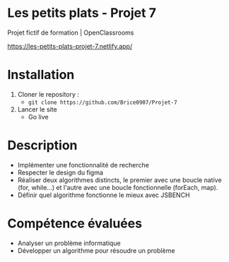 # Les petits plats - Projet 7

Projet fictif de formation | OpenClassrooms

https://les-petits-plats-projet-7.netlify.app/

# Installation

1. Cloner le repository :
   - `git clone https://github.com/Brice0907/Projet-7`
2. Lancer le site
   - Go live

# Description

- Implémenter une fonctionnalité de recherche
- Respecter le design du figma
- Réaliser deux algorithmes distincts, le premier avec une boucle native (for, while...) et l'autre avec une boucle fonctionnelle (forEach, map).
- Définir quel algorithme fonctionne le mieux avec JSBENCH

# Compétence évaluées

- Analyser un problème informatique
- Développer un algorithme pour résoudre un problème
